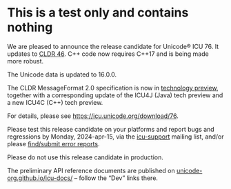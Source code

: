 # This is a test only and contains nothing

We are pleased to announce the release candidate for Unicode® ICU 76. It updates to [CLDR 46](https://cldr.unicode.org/index/downloads/cldr-46).
C++ code now requires C++17 and is being made more robust.

The Unicode data is updated to 16.0.0.

The CLDR MessageFormat 2.0 specification is now in [technology preview](https://github.com/unicode-org/message-format-wg?tab=readme-ov-file#messageformat-2-technical-preview), together with a corresponding
update of the ICU4J (Java) tech preview and a new ICU4C (C++) tech preview.

For details, please see https://icu.unicode.org/download/76.

Please test this release candidate on your platforms and report bugs and regressions by Monday, 2024-apr-15, via the [icu-support](https://icu.unicode.org/contacts) mailing list, and/or please [find/submit error reports](https://icu.unicode.org/bugs).

Please do not use this release candidate in production.

The preliminary API reference documents are published on [unicode-org.github.io/icu-docs/](https://unicode-org.github.io/icu-docs/) – follow the “Dev” links there.
